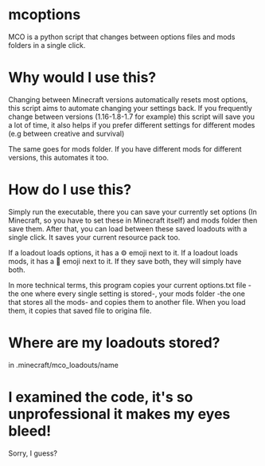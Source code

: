 # mcoptions
MCO is a python script that changes between options files and mods folders in a single click.

# Why would I use this?
Changing between Minecraft versions automatically resets most options, this script aims to automate changing your settings back. If you frequently change between versions (1.16-1.8-1.7 for example) this script will save you a lot of time, it also helps if you prefer different settings for different modes (e.g between creative and survival)

The same goes for mods folder. If you have different mods for different versions, this automates it too.

# How do I use this?
Simply run the executable, there you can save your currently set options (In Minecraft, so you have to set these in Minecraft itself) and mods folder then save them. After that, you can load between these saved loadouts with a single click. It saves your current resource pack too.

If a loadout loads options, it has a ⚙ emoji next to it.
If a loadout loads mods, it has a 🔨 emoji next to it.
If they save both, they will simply have both.

In more technical terms, this program copies your current options.txt file -the one where every single setting is stored-, your mods folder -the one that stores all the mods- and copies them to another file. When you load them, it copies that saved file to origina file.

# Where are my loadouts stored?
in .minecraft/mco_loadouts/name

# I examined the code, it's so unprofessional it makes my eyes bleed!
Sorry, I guess?
